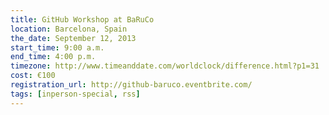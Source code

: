 ```yaml
---
title: GitHub Workshop at BaRuCo
location: Barcelona, Spain
the_date: September 12, 2013
start_time: 9:00 a.m.
end_time: 4:00 p.m.
timezone: http://www.timeanddate.com/worldclock/difference.html?p1=31
cost: €100
registration_url: http://github-baruco.eventbrite.com/
tags: [inperson-special, rss]
---
```

